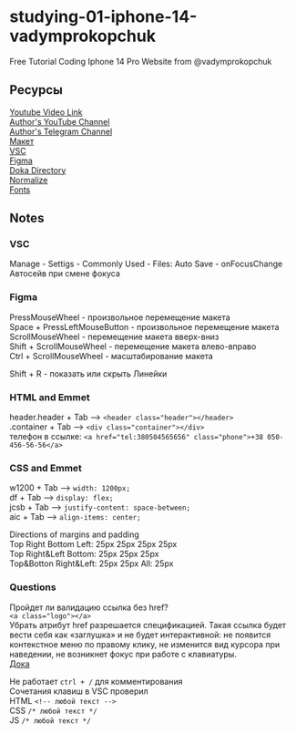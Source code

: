 # studying-01-iphone-14-vadymprokopchuk  
Free Tutorial Coding Iphone 14 Pro Website from @vadymprokopchuk  

## Ресурсы  

[Youtube Video Link](https://www.youtube.com/watch?v=2dVPFVX3ZZ0)  
[Author's YouTube Сhannel](https://www.youtube.com/@vadymprokopchuk)  
[Author's Telegram Сhannel](https://t.me/from0to1com)  
[Макет](https://drive.google.com/file/d/1N3QB3YGJbuVkMw7l3Qg5NMJz9F53CA7s/view)  
[VSC](https://code.visualstudio.com/)  
[Figma](https://www.figma.com/downloads/)  
[Doka Directory](https://doka.guide/)  
[Normalize](https://necolas.github.io/normalize.css/)  
[Fonts](https://fonts.google.com/)  

## Notes  

### VSC  
Manage - Settigs - Commonly Used - Files: Auto Save - onFocusChange  
Автосейв при смене фокуса  

### Figma  
PressMouseWheel - произвольное перемещение макета  
Space + PressLeftMouseButton - произвольное перемещение макета  
ScrollMouseWheel - перемещение макета вверх-вниз  
Shift + ScrollMouseWheel - перемещение макета влево-вправо  
Ctrl + ScrollMouseWheel - масштабирование макета  

Shift + R - показать или скрыть Линейки  

### HTML and Emmet  
header.header + Tab --> `<header class="header"></header>`  
.container + Tab --> `<div class="container"></div>`  
телефон в ссылке: `<a href="tel:380504565656" class="phone">+38 050-456-56-56</a>`  

### CSS and Emmet  
w1200 + Tab --> `width: 1200px;`  
df + Tab --> `display: flex;`  
jcsb + Tab --> `justify-content: space-between;`  
aic + Tab --> `align-items: center;`  


Directions of margins and padding  
Top Right Bottom Left: 25px 25px 25px 25px  
Top Right&Left Bottom: 25px 25px 25px  
Top&Botton Right&Left: 25px 25px
All: 25px  


### Questions  
Пройдет ли валидацию ссылка без href?  
`<a class="logo"></a>`  
Убрать атрибут href разрешается спецификацией. Такая ссылка будет вести себя как «заглушка» и не будет интерактивной: не появится контекстное меню по правому клику, не изменится вид курсора при наведении, не возникнет фокус при работе с клавиатуры.  
[Дока](https://doka.guide/html/a/)  

Не работает `ctrl + /` для комментирования  
Сочетания клавиш в VSC проверил  
HTML `<!-- любой текст -->`  
CSS `/* любой текст */`  
JS `/* любой текст */`  









